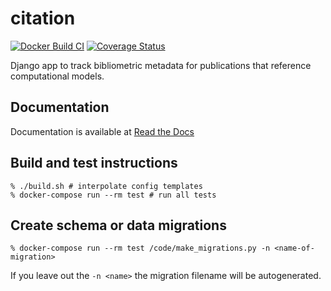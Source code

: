 # citation
[![Docker Build CI](https://github.com/comses/citation/actions/workflows/docker-build.yml/badge.svg)](https://github.com/comses/citation/actions/workflows/docker-build.yml)
[![Coverage Status](https://coveralls.io/repos/github/comses/citation/badge.svg?branch=master)](https://coveralls.io/github/comses/citation?branch=master)


Django app to track bibliometric metadata for publications that reference computational models.

## Documentation

Documentation is available at [Read the Docs](https://citation.readthedocs.io/en/latest/)

## Build and test instructions

```
% ./build.sh # interpolate config templates
% docker-compose run --rm test # run all tests
```

## Create schema or data migrations

```
% docker-compose run --rm test /code/make_migrations.py -n <name-of-migration>
```

If you leave out the `-n <name>` the migration filename will be autogenerated.
